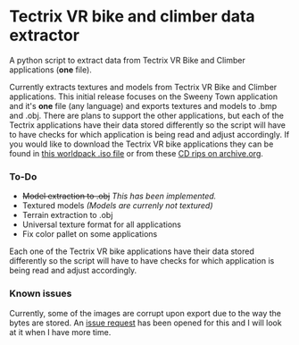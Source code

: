 # Tectrix VR bike and climber data extractor

A python script to extract data from Tectrix VR Bike and Climber applications (**one** file).

Currently extracts textures and models from Tectrix VR Bike and Climber applications. This initial release focuses on the Sweeny Town application and it's **one** file (any language) and exports textures and models to .bmp and .obj. There are plans to support the other applications, but each of the Tectrix applications have their data stored differently so the script will have to have checks for which application is being read and adjust accordingly. If you would like to download the Tectrix VR bike applications they can be found in [this worldpack .iso file](http://tulrich.com/tectrixvr/download.html) or from these [CD rips on archive.org](https://archive.org/details/TectrixVR).

### To-Do

- ~~Model extraction to .obj~~ *This has been implemented.*
- Textured models *(Models are currenly not textured)*
- Terrain extraction to .obj
- Universal texture format for all applications
- Fix color pallet on some applications

Each one of the Tectrix VR bike applications have their data stored differently so the script will have to have checks for which application is being read and adjust accordingly.

### Known issues

Currently, some of the images are corrupt upon export due to the way the bytes are stored. An [issue request](https://github.com/IanSapp128/Tectrix-VR-data-extractor/issues/1#issue-1149829973) has been opened for this and I will look at it when I have more time.
